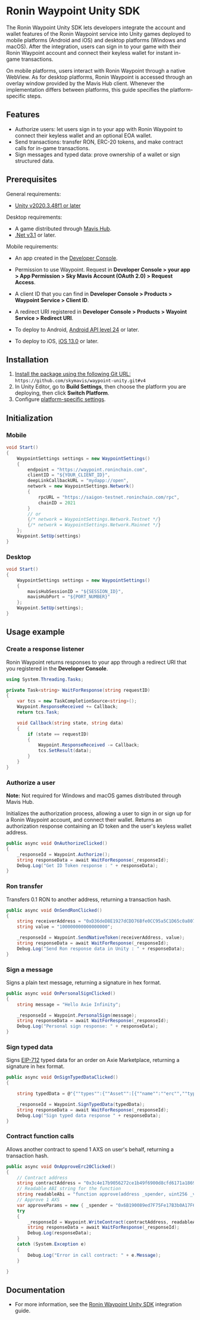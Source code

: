 # Ronin Waypoint Unity SDK

The Ronin Waypoint Unity SDK lets developers integrate the account and wallet features of the Ronin Waypoint service into Unity games deployed to mobile platforms (Android and iOS) and desktop platforms (Windows and macOS). After the integration, users can sign in to your game with their Ronin Waypoint account and connect their keyless wallet for instant in-game transactions.

On mobile platforms, users interact with Ronin Waypoint through a native WebView. As for desktop platforms, Ronin Waypoint is accessed through an overlay window provided by the Mavis Hub client. Whenever the implementation differs between platforms, this guide specifies the platform-specific steps.

## Features

- Authorize users: let users sign in to your app with Ronin Waypoint to connect their keyless wallet and an optional EOA wallet.
- Send transactions: transfer RON, ERC-20 tokens, and make contract calls for in-game transactions.
- Sign messages and typed data: prove ownership of a wallet or sign structured data.

## Prerequisites

General requirements:

- [Unity v2020.3.48f1 or later](https://unity.com/download)

Desktop requirements:

- A game distributed through [Mavis Hub](https://hub.skymavis.com).
- [.Net v3.1](https://dotnet.microsoft.com/en-us/download/dotnet/3.1) or later.

Mobile requirements:

- An app created in the [Developer Console](https://developers.skymavis.com/console/applications/).
- Permission to use Waypoint. Request in **Developer Console > your app > App Permission > Sky Mavis Account (OAuth 2.0) > Request Access**.
- A client ID that you can find in **Developer Console > Products > Waypoint Service > Client ID**.
- A redirect URI registered in **Developer Console > Products > Wayoint Service > Redirect URI**.

- To deploy to Android, [Android API level 24](https://developer.android.com/about/versions/nougat) or later.
- To deploy to iOS, [iOS 13.0](https://developer.apple.com/ios/) or later.

## Installation

1. [Install the package using the following Git URL:](https://docs.unity3d.com/Manual/upm-ui-giturl.html) `https://github.com/skymavis/waypoint-unity.git#v4`
2. In Unity Editor, go to **Build Settings**, then choose the platform you are deploying, then click **Switch Platform**.
3. Configure [platform-specific settings](https://docs.skymavis.com/mavis/mavis-id/guides/unity-sdk#step-2-install-the-sdk).

## Initialization



### Mobile

```csharp
void Start()
{
    WaypointSettings settings = new WaypointSettings()
    {
        endpoint = "https://waypoint.roninchain.com",
        clientID = "${YOUR_CLIENT_ID}",
        deepLinkCallbackURL = "mydapp://open",
        network = new WaypointSettings.Network()
        {
            rpcURL = "https://saigon-testnet.roninchain.com/rpc",
            chainID = 2021
        }
        // or
        {/* network = WaypointSettings.Network.Testnet */}
        {/* network = WaypointSettings.Network.Mainnet */}
    };
    Waypoint.SetUp(settings)
}
```

### Desktop

```csharp
void Start()
{
    WaypointSettings settings = new WaypointSettings()
    {
        mavisHubSessionID = "${SESSION_ID}",
        mavisHubPort = "${PORT_NUMBER}"
    };
    Waypoint.SetUp(settings);
}
```

## Usage example

### Create a response listener
Ronin Waypoint returns responses to your app through a redirect URI that you registered in the **Developer Console**.

```csharp
using System.Threading.Tasks;

private Task<string> WaitForResponse(string requestID)
{
    var tcs = new TaskCompletionSource<string>();
    Waypoint.ResponseReceived += Callback;
    return tcs.Task;

    void Callback(string state, string data)
    {
        if (state == requestID)
        {
            Waypoint.ResponseReceived -= Callback;
            tcs.SetResult(data);
        }
    }
}
```

### Authorize a user

**Note:** Not required for Windows and macOS games distributed through Mavis Hub.

Initializes the authorization process, allowing a user to sign in or sign up for a Ronin Waypoint account, and connect their wallet. Returns an authorization response containing an ID token and the user's keyless wallet address.

```csharp
public async void OnAuthorizeClicked()
{
    _responseId = Waypoint.Authorize();
    string responseData = await WaitForResponse(_responseId);
    Debug.Log("Get ID Token response : " + responseData);
}
```

### Ron transfer

Transfers 0.1 RON to another address, returning a transaction hash.

```csharp
public async void OnSendRonClicked()
{
    string receiverAddress = "0xD36deD8E1927dCDD76Bfe0CC95a5C1D65c0a807a";
    string value = "100000000000000000";

    _responseId = Waypoint.SendNativeToken(receiverAddress, value);
    string responseData = await WaitForResponse(_responseId);
    Debug.Log("Send Ron response data in Unity : " + responseData);
}
```

### Sign a message

Signs a plain text message, returning a signature in hex format.

```csharp
public async void OnPersonalSignClicked()
{
    string message = "Hello Axie Infinity";

    _responseId = Waypoint.PersonalSign(message);
    string responseData = await WaitForResponse(_responseId);
    Debug.Log("Personal sign response: " + responseData);
}
```

### Sign typed data

Signs [EIP-712](https://eips.ethereum.org/EIPS/eip-712) typed data for an order on Axie Marketplace, returning a signature in hex format.

```csharp
public async void OnSignTypedDataClicked()
{

    string typedData = @"{""types"":{""Asset"":[{""name"":""erc"",""type"":""uint8""},{""name"":""addr"",""type"":""address""},{""name"":""id"",""type"":""uint256""},{""name"":""quantity"",""type"":""uint256""}],""Order"":[{""name"":""maker"",""type"":""address""},{""name"":""kind"",""type"":""uint8""},{""name"":""assets"",""type"":""Asset[]""},{""name"":""expiredAt"",""type"":""uint256""},{""name"":""paymentToken"",""type"":""address""},{""name"":""startedAt"",""type"":""uint256""},{""name"":""basePrice"",""type"":""uint256""},{""name"":""endedAt"",""type"":""uint256""},{""name"":""endedPrice"",""type"":""uint256""},{""name"":""expectedState"",""type"":""uint256""},{""name"":""nonce"",""type"":""uint256""},{""name"":""marketFeePercentage"",""type"":""uint256""}],""EIP712Domain"":[{""name"":""name"",""type"":""string""},{""name"":""version"",""type"":""string""},{""name"":""chainId"",""type"":""uint256""},{""name"":""verifyingContract"",""type"":""address""}]}, ""domain"":{""name"":""MarketGateway"",""version"":""1"",""chainId"":2021,""verifyingContract"":""0xfff9ce5f71ca6178d3beecedb61e7eff1602950e""},""primaryType"":""Order"",""message"":{""maker"":""0xd761024b4ef3336becd6e802884d0b986c29b35a"",""kind"":""1"",""assets"":[{""erc"":""1"",""addr"":""0x32950db2a7164ae833121501c797d79e7b79d74c"",""id"":""2730069"",""quantity"":""0""}],""expiredAt"":""1721709637"",""paymentToken"":""0xc99a6a985ed2cac1ef41640596c5a5f9f4e19ef5"",""startedAt"":""1705984837"",""basePrice"":""500000000000000000"",""endedAt"":""0"",""endedPrice"":""0"",""expectedState"":""0"",""nonce"":""0"",""marketFeePercentage"":""425""}}";

    _responseId = Waypoint.SignTypedData(typedData);
    string responseData = await WaitForResponse(_responseId);
    Debug.Log("Sign typed data response " + responseData);
}
```

### Contract function calls

Allows another contract to spend 1 AXS on user's behalf, returning a transaction hash.

```csharp
public async void OnApproveErc20Clicked()
{
    // Contract address
    string contractAddress = "0x3c4e17b9056272ce1b49f6900d8cfd6171a1869d";
    // Readable ABI string for the function
    string readableAbi = "function approve(address _spender, uint256 _value)";
    // Approve 1 AXS
    var approveParams = new { _spender = "0x6B190089ed7F75Fe17B3b0A17F6ebd69f72c3F63", _value = 1000000000000000000 };
    try
    {
        _responseId = Waypoint.WriteContract(contractAddress, readableAbi, approveParams);
        string responseData = await WaitForResponse(_responseId);
        Debug.Log(responseData);
    }
    catch (System.Exception e)
    {
        Debug.Log("Error in call contract: " + e.Message);
    }

}
```

## Documentation

- For more information, see the [Ronin Waypoint Unity SDK](https://docs.skymavis.com/mavis/ronin-waypoint/reference/unity-sdk) integration guide.
